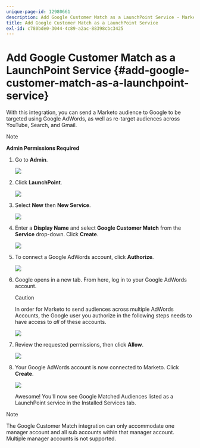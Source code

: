 ```yaml
---
unique-page-id: 12980661
description: Add Google Customer Match as a LaunchPoint Service - Marketo Docs - Product Documentation
title: Add Google Customer Match as a LaunchPoint Service
exl-id: c780bde0-3044-4c89-a2ac-88398cbc3425
---
```

# Add Google Customer Match as a LaunchPoint Service {#add-google-customer-match-as-a-launchpoint-service}

With this integration, you can send a Marketo audience to Google to be targeted using Google AdWords, as well as re-target audiences across YouTube, Search, and Gmail.

>[!NOTE]
>
>**Admin Permissions Required**

1. Go to **Admin**.

   ![](assets/admin.png)

1. Click **LaunchPoint**.

   ![](assets/image2014-12-5-14-3a35-3a27.png)

1. Select **New** then **New Service**.

   ![](assets/image2014-12-5-14-3a37-3a33.png)

1. Enter a **Display Name** and select **Google Customer Match** from the **Service** drop-down. Click **Create**.

   ![](assets/chooseservice.png)

1. To connect a Google AdWords account, click **Authorize**.

   ![](assets/authorizeaccount-1.png)

1. Google opens in a new tab. From here, log in to your Google AdWords account.

   >[!CAUTION]
   >
   >In order for Marketo to send audiences across multiple AdWords Accounts, the Google user you authorize in the following steps needs to have access to _all_ of these accounts.

   ![](assets/chooseaccount.png)

1. Review the requested permissions, then click **Allow**.

   ![](assets/reviewpermissions.png)

1. Your Google AdWords account is now connected to Marketo. Click **Create**.

   ![](assets/authorizesuccess.png)

   Awesome! You'll now see Google Matched Audiences listed as a LaunchPoint service in the Installed Services tab.

>[!NOTE]
>
>The Google Customer Match integration can only accommodate one manager account and all sub accounts within that manager account. Multiple manager accounts is not supported.
